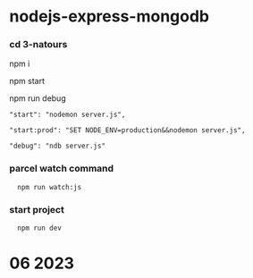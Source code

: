 # nodejs-express-mongodb
### cd 3-natours

   npm i

   npm start

   npm run debug

    "start": "nodemon server.js",
  
    "start:prod": "SET NODE_ENV=production&&nodemon server.js",
    
    "debug": "ndb server.js"
  
### parcel watch command

      npm run watch:js

### start project

      npm run dev


# 06 2023